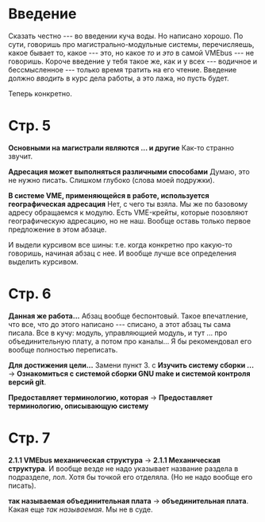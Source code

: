 # Введение
Сказать честно --- во введении куча воды. Но написано хорошо. По сути, говоришь про
магистрально-модульные системы, перечисляешь, какое бывает то, какое --- это, но
какое *то* и *это* в самой VMEbus --- не говоришь. Короче введение у тебя такое же,
как и у всех --- водичное и бессмысленное --- только время тратить на его чтение.
Введение должно *вводить* в курс дела работы, а это лажа, но пусть будет.

Теперь конкретно.

# Стр. 5
**Основными на магистрали являются ... и другие**
Как-то странно звучит.

**Адресация может выполняться различными способами**
Думаю, это не нужно писать. Слишком глубоко (слова моей подружки).

**В системе VME, применяющейся в работе, используется географическая адресация**
Нет, с чего ты взяла. Мы же по базовому адресу обращаемся к модулю.
Есть VME-крейты, которые позовляют географическую адресацию, но не наш.
Вообще оставь только первое предложение в этом абзаце.

И выдели курсивом все шины: т.е. когда конкретно про какую-то говоришь, начиная
абзац с нее. И вообще лучше все определения выделить курсивом.

# Стр. 6
**Данная же работа...**
Абзац вообще беспонтовый. Такое впечатление, что все, что до этого написано --- списано, а
этот абзац ты сама писала. Все в кучу: модуль, управляющией модуль, и тут ... про
объединительную плату, а потом про каналы...
Я бы рекомендовал его вообще полностью переписать.

**Для достижения цели...** Замени пункт 3. с **Изучить систему сборки ...** -> **Ознакомиться с системой сборки GNU make и системой контроля версий git**.

**Предоставляет терминологию, которая** -> **Предоставляет терминологию, описывающую систему**

# Стр. 7
**2.1.1 VMEbus механическая структура** -> **2.1.1 Механическая структура**. И вообще везде
не надо указывает название раздела в подразделе, лол. Хотя бы точкой его отделяла. (Но не
надо вообще его писать).

**так называемая объединительная плата** -> **объединительная плата**. Какая еще *так
называемая*. Мы не в суде.
